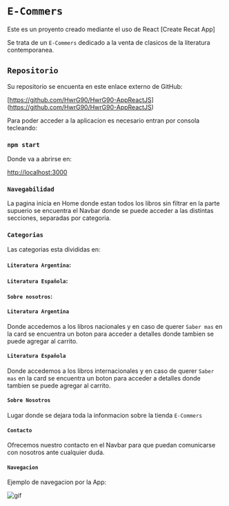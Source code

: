 # `E-Commers`
Este es un proyento creado mediante el uso de React [Create Recat App]

Se trata de un `E-Commers` dedicado a la venta de clasicos de la literatura contemporanea.

## `Repositorio`
Su repositorio se encuenta en este enlace externo de GitHub:

[https://github.com/HwrG90/HwrG90-AppReactJS] 
(https://github.com/HwrG90/HwrG90-AppReactJS)

Para poder acceder a la aplicacion es necesario entran por consola tecleando:

### `npm start`

Donde va a abrirse en:

[http://localhost:3000](http://localhost:3000)

### `Navegabilidad`

La pagina inicia en Home donde estan todos los libros sin filtrar en la parte supuerio se encuentra el Navbar donde se puede acceder a las distintas secciones, separadas por categoria.

### `Categorias`
Las categorias esta divididas en:

#### `Literatura Argentina`:

#### `Literatura Española`:

#### `Sobre nosotros`:

#### `Literatura Argentina`
 Donde accedemos a los libros nacionales y en caso de querer `Saber mas` en la card se encuentra un boton para acceder a detalles donde tambien se puede agregar al carrito.

#### `Literatura Española`
Donde accedemos a los libros internacionales y en caso de querer `Saber mas` en la card se encuentra un boton para acceder a detalles donde tambien se puede agregar al carrito.

#### `Sobre Nosotros`

Lugar donde se dejara toda la infonmacion sobre la tienda `E-Commers`

#### `Contacto`
Ofrecemos nuestro contacto en el Navbar para que puedan comunicarse con nosotros ante cualquier duda.

#### `Navegacion`

Ejemplo de navegacion por la App:

![gif](./public/images/gifApp.gif)




